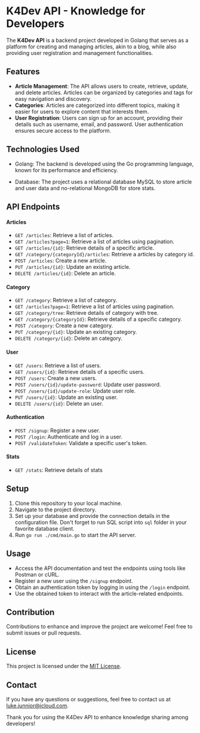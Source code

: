 # K4Dev API - Knowledge for Developers

The **K4Dev API** is a backend project developed in Golang that serves as a platform for creating and managing articles, akin to a blog, while also providing user registration and management functionalities.

## Features

- **Article Management**: The API allows users to create, retrieve, update, and delete articles. Articles can be organized by categories and tags for easy navigation and discovery.
- **Categories**: Articles are categorized into different topics, making it easier for users to explore content that interests them.
- **User Registration**: Users can sign up for an account, providing their details such as username, email, and password. User authentication ensures secure access to the platform.

## Technologies Used

- Golang: The backend is developed using the Go programming language, known for its performance and efficiency.

- Database: The project uses a relational database MySQL to store article and user data and no-relational MongoDB for store stats.

## API Endpoints
#### Articles
- `GET /articles`: Retrieve a list of articles.
- `GET /articles?page=1`: Retrieve a list of articles using pagination.
- `GET /articles/{id}`: Retrieve details of a specific article.
- `GET /category/{categoryId}/articles`: Retrieve a articles by category id.
- `POST /articles`: Create a new article.
- `PUT /articles/{id}`: Update an existing article.
- `DELETE /articles/{id}`: Delete an article.

#### Category
- `GET /category`: Retrieve a list of category.
- `GET /articles?page=1`: Retrieve a list of articles using pagination.
- `GET /category/tree`: Retrieve details of category with tree.
- `GET /category/{categoryId}`: Retrieve details of a specific category.
- `POST /category`: Create a new category.
- `PUT /category/{id}`: Update an existing category.
- `DELETE /category/{id}`: Delete an category.

#### User
- `GET /users`: Retrieve a list of users.
- `GET /users/{id}`: Retrieve details of a specific users.
- `POST /users`: Create a new users.
- `POST /users/{id}/update-password`: Update user password.
- `POST /users/{id}/update-role`: Update user role.
- `PUT /users/{id}`: Update an existing user.
- `DELETE /users/{id}`: Delete an user.

#### Authentication
- `POST /signup`: Register a new user.
- `POST /login`: Authenticate and log in a user.
- `POST /validateToken`: Validate a specific user's token.

#### Stats
- `GET /stats`: Retrieve details of stats

## Setup

1. Clone this repository to your local machine.
2. Navigate to the project directory.
3. Set up your database and provide the connection details in the configuration file. Don't forget to run SQL script into `sql` folder in your favorite database client.
4. Run `go run ./cmd/main.go` to start the API server.

## Usage

- Access the API documentation and test the endpoints using tools like Postman or cURL.
- Register a new user using the `/signup` endpoint.
- Obtain an authentication token by logging in using the `/login` endpoint.
- Use the obtained token to interact with the article-related endpoints.

## Contribution

Contributions to enhance and improve the project are welcome! Feel free to submit issues or pull requests.

## License

This project is licensed under the [MIT License](https://opensource.org/licenses/MIT).

## Contact

If you have any questions or suggestions, feel free to contact us at [luke.junnior@icloud.com](mailto:luke.junnior@icloud.com).

Thank you for using the K4Dev API to enhance knowledge sharing among developers!